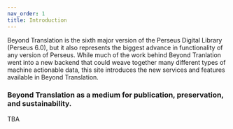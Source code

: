 ```yaml
---
nav_order: 1
title: Introduction
---
```


Beyond Translation is the sixth major version of the Perseus Digital Library (Perseus 6.0), but it also represents the biggest advance in functionality of any version of Perseus. While much of the work behind Beyond Tranlation went into a new backend that could weave together many different types of machine actionable data, this site introduces the new services and features available in Beyond Translation.
### Beyond Translation as a medium for publication, preservation, and sustainability.

TBA
